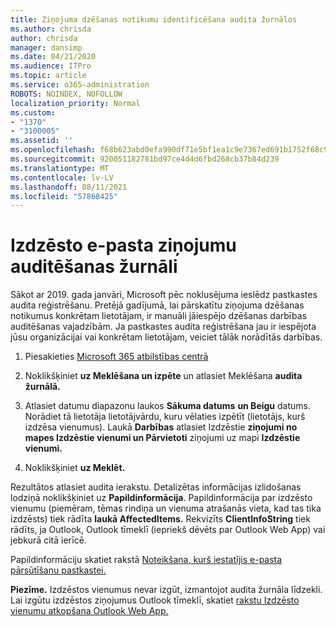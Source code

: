 ```yaml
---
title: Ziņojuma dzēšanas notikumu identificēšana audita žurnālos
ms.author: chrisda
author: chrisda
manager: dansimp
ms.date: 04/21/2020
ms.audience: ITPro
ms.topic: article
ms.service: o365-administration
ROBOTS: NOINDEX, NOFOLLOW
localization_priority: Normal
ms.custom:
- "1370"
- "3100005"
ms.assetid: ''
ms.openlocfilehash: f68b623abd0efa990df71e5bf1ea1c9e7367ed691b1752f68c971e973922a63d
ms.sourcegitcommit: 920051182781bd97ce4d4d6fbd268cb37b84d239
ms.translationtype: MT
ms.contentlocale: lv-LV
ms.lasthandoff: 08/11/2021
ms.locfileid: "57868425"
---
```

# <a name="audit-logs-for-deleted-email-messages"></a>Izdzēsto e-pasta ziņojumu auditēšanas žurnāli

Sākot ar 2019. gada janvāri, Microsoft pēc noklusējuma ieslēdz pastkastes audita reģistrēšanu. Pretējā gadījumā, lai pārskatītu ziņojuma dzēšanas notikumus konkrētam lietotājam, ir manuāli jāiespējo dzēšanas darbības auditēšanas vajadzībām. Ja pastkastes audita reģistrēšana jau ir iespējota jūsu organizācijai vai konkrētam lietotājam, veiciet tālāk norādītās darbības.

1. Piesakieties [Microsoft 365 atbilstības centrā](https://protection.office.com/)

2. Noklikšķiniet **uz Meklēšana un izpēte** un atlasiet Meklēšana **audita žurnālā.**

3. Atlasiet datumu diapazonu laukos **Sākuma datums** **un Beigu** datums. Norādiet tā lietotāja lietotājvārdu, kuru vēlaties izpētīt (lietotājs, kurš izdzēsa vienumus). Laukā **Darbības** atlasiet Izdzēstie **ziņojumi no mapes Izdzēstie vienumi un Pārvietoti** ziņojumi uz mapi **Izdzēstie vienumi.**

4. Noklikšķiniet **uz Meklēt.**

Rezultātos atlasiet audita ierakstu. Detalizētas informācijas izlidošanas lodziņā noklikšķiniet uz **Papildinformācija**. Papildinformācija par izdzēsto vienumu (piemēram, tēmas rindiņa un vienuma atrašanās vieta, kad tas tika izdzēsts) tiek rādīta **laukā AffectedItems.** Rekvizīts **ClientInfoString** tiek rādīts, ja Outlook, Outlook tīmeklī (iepriekš dēvēts par Outlook Web App) vai jebkurā citā ierīcē.

Papildinformāciju skatiet rakstā [Noteikšana, kurš iestatījis e-pasta pārsūtīšanu pastkastei.](https://docs.microsoft.com/microsoft-365/compliance/auditing-troubleshooting-scenarios#determine-if-a-user-deleted-email-items)

**Piezīme.** Izdzēstos vienumus nevar izgūt, izmantojot audita žurnāla līdzekli. Lai izgūtu izdzēstos ziņojumus Outlook tīmeklī, skatiet [rakstu Izdzēsto vienumu atkopšana Outlook Web App.](https://support.office.com/article/C3D8FC15-EEEF-4F1C-81DF-E27964B7EDD4)
